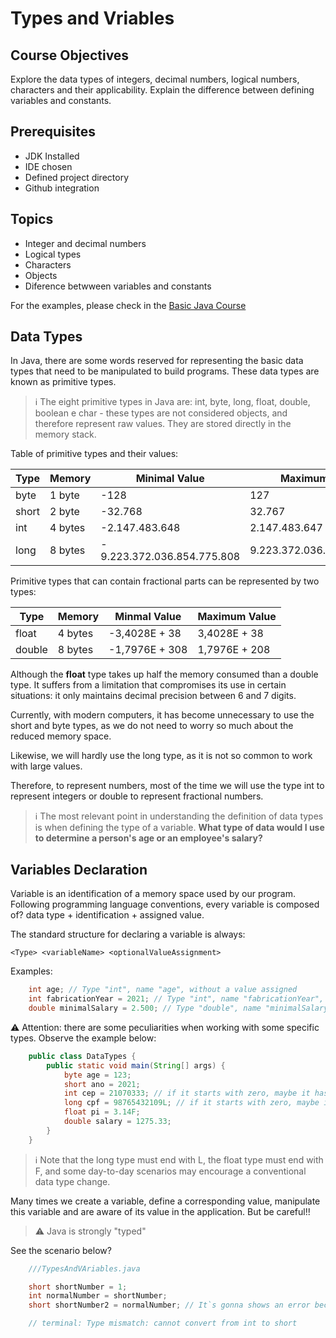 # Types and Vriables

## Course Objectives

Explore the data types of integers, decimal numbers, logical numbers, characters and their applicability.
Explain the difference between defining variables and constants.

## Prerequisites

* JDK Installed
* IDE chosen
* Defined project directory
* Github integration

## Topics

* Integer and decimal numbers
* Logical types
* Characters
* Objects
* Diference betwween variables and constants

For the examples, please check in the [Basic Java Course](https://github.com/danilocostabento/dio-basic-java-course.git)

## Data Types

In Java, there are some words reserved for representing the basic data types that need to be manipulated to build programs. These data types are known as primitive types.

> ℹ The eight primitive types in Java are:
>  int, byte, long, float, double, boolean e char - these types are not considered objects, and therefore represent raw values. They are stored directly in the memory stack.


Table of primitive types and their values:

| Type  | Memory  | Minimal Value               | Maximum Value             |
|-------|---------|-----------------------------|---------------------------|
| byte  | 1 byte  | -128                        | 127                       |
| short | 2 byte  | -32.768                     | 32.767                    |
| int   | 4 bytes | -2.147.483.648              | 2.147.483.647             |
| long  | 8 bytes | - 9.223.372.036.854.775.808 | 9.223.372.036.854.775.807 |

Primitive types that can contain fractional parts can be represented by two types:

| Type   | Memory  | Minmal Value   | Maximum Value |
|--------|---------|----------------|---------------|
| float  | 4 bytes | -3,4028E + 38  | 3,4028E + 38  |
| double | 8 bytes | -1,7976E + 308 | 1,7976E + 208 |

Although the **float** type takes up half the memory consumed than a double type. It suffers from a limitation that compromises its use in certain situations: it only maintains decimal precision between 6 and 7 digits.

Currently, with modern computers, it has become unnecessary to use the short and byte types, as we do not need to worry so much about the reduced memory space.

Likewise, we will hardly use the long type, as it is not so common to work with large values.


Therefore, to represent numbers, most of the time we will use the type int to represent integers or double to represent fractional numbers.

> ℹ The most relevant point in understanding the definition of data types is when defining the type of a variable. **What type of data would I use to determine a person's age or an employee's salary?**

## Variables Declaration

Variable is an identification of a memory space used by our program. Following programming language conventions, every variable is composed of? data type + identification + assigned value.

The standard structure for declaring a variable is always:

`<Type> <variableName> <optionalValueAssignment>`

Examples:

```java
    int age; // Type "int", name "age", without a value assigned
    int fabricationYear = 2021; // Type "int", name "fabricationYear", with a value assigned
    double minimalSalary = 2.500; // Type "double", name "minimalSalary", with a value assigned, the period shows that the value is in decimal
```

⚠ Attention: there are some peculiarities when working with some specific types. Observe the example below:

```java
    public class DataTypes {
        public static void main(String[] args) {
            byte age = 123;
            short ano = 2021;
            int cep = 21070333; // if it starts with zero, maybe it has to be another type
            long cpf = 98765432109L; // if it starts with zero, maybe it has to be another type 
            float pi = 3.14F;
            double salary = 1275.33;
        }
    }
```

> ℹ Note that the long type must end with L, the float type must end with F, and some day-to-day scenarios may encourage a conventional data type change.

Many times we create a variable, define a corresponding value, manipulate this variable and are aware of its value in the application. But be careful!!

> ⚠ Java is strongly "typed"

See the scenario below?

```java
    ///TypesAndVAriables.java

    short shortNumber = 1;
    int normalNumber = shortNumber;
    short shortNumber2 = normalNumber; // It`s gonna shows an error because the int number cannot be converted to a short number

    // terminal: Type mismatch: cannot convert from int to short
```

